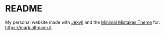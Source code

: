 # README

My personal website made with [Jekyll](https://jekyllrb.com/) and the [Minimal Mistakes Theme](https://mmistakes.github.io/minimal-mistakes/) for: https://mark.altmann.it